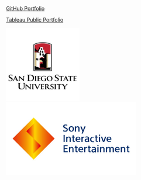 [GitHub Portfolio](https://github.com/CMJ828/portfolio)

[Tableau Public Portfolio](https://public.tableau.com/profile/conor.juengst)

<img src="https://github.com/CMJ828/cmj828.github.io/blob/master/SDSU.jpg" width="200"><img src="https://github.com/CMJ828/cmj828.github.io/blob/master/SIE.jpg" height="200">
